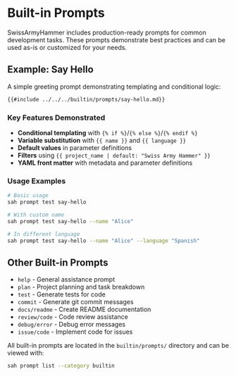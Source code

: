 # Built-in Prompts

SwissArmyHammer includes production-ready prompts for common development tasks. These prompts demonstrate best practices and can be used as-is or customized for your needs.

## Example: Say Hello

A simple greeting prompt demonstrating templating and conditional logic:

```markdown
{{#include ../../../builtin/prompts/say-hello.md}}
```

### Key Features Demonstrated

- **Conditional templating** with `{% if %}`/`{% else %}`/`{% endif %}`
- **Variable substitution** with `{{ name }}` and `{{ language }}`
- **Default values** in parameter definitions
- **Filters** using `{{ project_name | default: "Swiss Army Hammer" }}`
- **YAML front matter** with metadata and parameter definitions

### Usage Examples

```bash
# Basic usage
sah prompt test say-hello

# With custom name
sah prompt test say-hello --name "Alice"

# In different language
sah prompt test say-hello --name "Alice" --language "Spanish"
```

## Other Built-in Prompts

- `help` - General assistance prompt
- `plan` - Project planning and task breakdown
- `test` - Generate tests for code
- `commit` - Generate git commit messages
- `docs/readme` - Create README documentation
- `review/code` - Code review assistance
- `debug/error` - Debug error messages
- `issue/code` - Implement code for issues

All built-in prompts are located in the `builtin/prompts/` directory and can be viewed with:

```bash
sah prompt list --category builtin
```